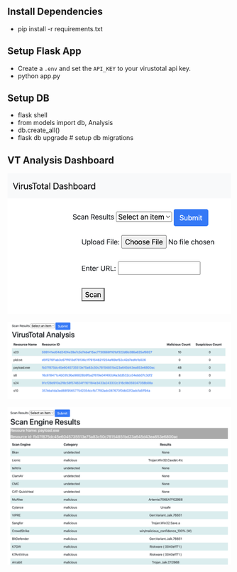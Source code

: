 ## Install Dependencies

- pip install -r requirements.txt

## Setup Flask App
- Create a `.env` and set the `API_KEY` to your virustotal api key.
- python app.py

## Setup DB
- flask shell
- from models import db, Analysis
- db.create_all()
- flask db upgrade # setup db migrations

## VT Analysis Dashboard

![Scan Resource Page](./screenshots/scan_resource.png)

![Scan Results Page](./screenshots/scan_results.png)

![Scan Engine Results Page](./screenshots/scan_engine_results.png)